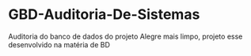 # GBD-Auditoria-De-Sistemas
Auditoria do banco de dados do projeto Alegre mais limpo, projeto esse desenvolvido na matéria de BD 
